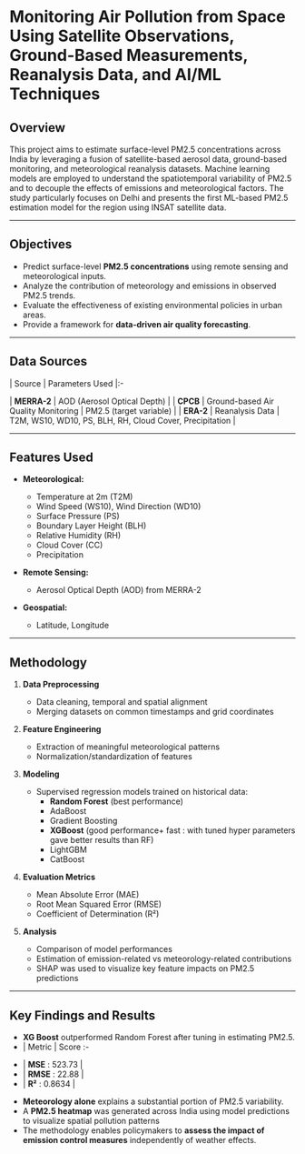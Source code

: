 # Monitoring Air Pollution from Space Using Satellite Observations, Ground-Based Measurements, Reanalysis Data, and AI/ML Techniques

## Overview

This project aims to estimate surface-level PM2.5 concentrations across India by leveraging a fusion of satellite-based aerosol data, ground-based monitoring, and meteorological reanalysis datasets. Machine learning models are employed to understand the spatiotemporal variability of PM2.5 and to decouple the effects of emissions and meteorological factors. The study particularly focuses on Delhi and presents the first ML-based PM2.5 estimation model for the region using INSAT satellite data.

---

## Objectives

- Predict surface-level **PM2.5 concentrations** using remote sensing and meteorological inputs.
- Analyze the contribution of meteorology and emissions in observed PM2.5 trends.
- Evaluate the effectiveness of existing environmental policies in urban areas.
- Provide a framework for **data-driven air quality forecasting**.

---

## Data Sources

| Source | Parameters Used |:-

| **MERRA-2** | AOD (Aerosol Optical Depth) |
| **CPCB** | Ground-based Air Quality Monitoring | PM2.5 (target variable) |
| **ERA-2** | Reanalysis Data | T2M, WS10, WD10, PS, BLH, RH, Cloud Cover, Precipitation |

---

## Features Used

- **Meteorological:**  
  - Temperature at 2m (T2M)  
  - Wind Speed (WS10), Wind Direction (WD10)  
  - Surface Pressure (PS)  
  - Boundary Layer Height (BLH)  
  - Relative Humidity (RH)  
  - Cloud Cover (CC)  
  - Precipitation

- **Remote Sensing:**  
  - Aerosol Optical Depth (AOD) from MERRA-2

- **Geospatial:**  
  - Latitude, Longitude

---

## Methodology

1. **Data Preprocessing**
   - Data cleaning, temporal and spatial alignment
   - Merging datasets on common timestamps and grid coordinates

2. **Feature Engineering**
   - Extraction of meaningful meteorological patterns
   - Normalization/standardization of features

3. **Modeling**
   - Supervised regression models trained on historical data:
     - **Random Forest** (best performance)
     - AdaBoost
     - Gradient Boosting
     - **XGBoost** (good performance+ fast : with tuned hyper parameters gave better results than RF)
     - LightGBM
     - CatBoost

4. **Evaluation Metrics**
   - Mean Absolute Error (MAE)
   - Root Mean Squared Error (RMSE)
   - Coefficient of Determination (R²)

5. **Analysis**
   - Comparison of model performances
   - Estimation of emission-related vs meteorology-related contributions
   - SHAP was used to visualize key feature impacts on PM2.5 predictions

---

## Key Findings and Results

- **XG Boost** outperformed Random Forest after tuning in estimating PM2.5.
- | Metric | Score :-
* | **MSE** : 523.73 |
* | **RMSE** : 22.88 |
* | **R²** : 0.8634 |
- **Meteorology alone** explains a substantial portion of PM2.5 variability.
- A **PM2.5 heatmap** was generated across India using model predictions to visualize spatial pollution patterns
- The methodology enables policymakers to **assess the impact of emission control measures** independently of weather effects.



